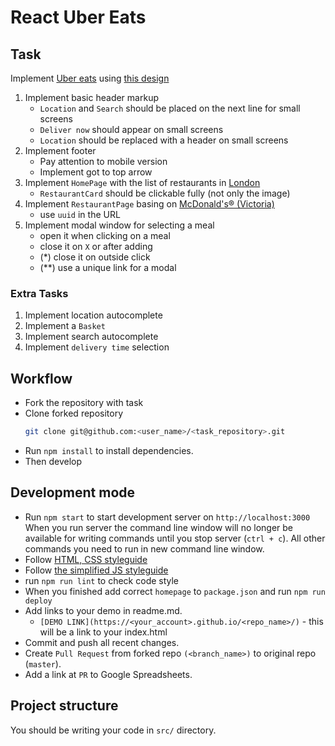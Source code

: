 # React Uber Eats

## Task     
Implement [Uber eats](https://www.ubereats.com/en-UA/feed/?pl=JTdCJTIyYWRkcmVzcyUyMiUzQSUyMkt5aXYlMjIlMkMlMjJyZWZlcmVuY2UlMjIlM0ElMjJDaElKQlVWYTRVN1AxRUFSX2tZQkY5SXhTWFklMjIlMkMlMjJyZWZlcmVuY2VUeXBlJTIyJTNBJTIyZ29vZ2xlX3BsYWNlcyUyMiUyQyUyMmxhdGl0dWRlJTIyJTNBNTAuNDQ5ODU4NyUyQyUyMmxvbmdpdHVkZSUyMiUzQTMwLjUyMzY0OTYlN0Q%3D)
using [this design](https://www.figma.com/file/j2sfk3XSjRf12SC27z0Ykf/Uber-eats-adaptive?node-id=0%3A1)

1. Implement basic header markup
    - `Location` and `Search` should be placed on the next line for small screens
    - `Deliver now` should appear on small screens
    - `Location` should be replaced with a header on small screens   
2. Implement footer
    - Pay attention to mobile version
    - Implement got to top arrow  
3. Implement `HomePage` with the list of restaurants in [London](https://mate-academy.github.io/react_uber-eats/api/location/ChIJdd4hrwug2EcRmSrV3Vo6llI.json)
    - `RestaurantCard` should be clickable fully (not only the image) 
4. Implement `RestaurantPage` basing on [McDonald's® (Victoria)](https://mate-academy.github.io/react_uber-eats/api/restaurants/d7c942e8-d2b3-4004-b964-d8e008da75b0.json)
    - use `uuid` in the URL
5. Implement modal window for selecting a meal
    - open it when clicking on a meal
    - close it on `X` or after adding
    - (*) close it on outside click
    - (**) use a unique link for a modal

### Extra Tasks
1. Implement location autocomplete
2. Implement a `Basket`
3. Implement search autocomplete
4. Implement `delivery time` selection

## Workflow
- Fork the repository with task
- Clone forked repository 
    ```bash
    git clone git@github.com:<user_name>/<task_repository>.git
    ```
- Run `npm install` to install dependencies.
- Then develop

## Development mode 
- Run `npm start` to start development server on `http://localhost:3000`
    When you run server the command line window will no longer be available for 
    writing commands until you stop server (`ctrl + c`). All other commands you 
    need to run in new command line window.
- Follow [HTML, CSS styleguide](https://mate-academy.github.io/style-guides/htmlcss.html)
- Follow [the simplified JS styleguide](https://mate-academy.github.io/style-guides/javascript-standard-modified)
- run `npm run lint` to check code style
- When you finished add correct `homepage` to `package.json` and run `npm run deploy` 
- Add links to your demo in readme.md.
  - `[DEMO LINK](https://<your_account>.github.io/<repo_name>/)` - this will be a 
  link to your index.html
- Commit and push all recent changes.
- Create `Pull Request` from forked repo `(<branch_name>)` to original repo 
(`master`).
- Add a link at `PR` to Google Spreadsheets.

## Project structure
You should be writing your code in `src/` directory.
